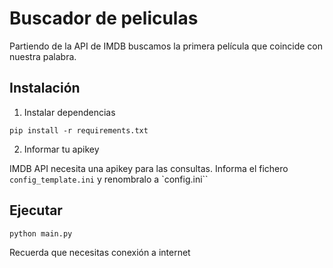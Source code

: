 # Buscador de peliculas

Partiendo de la API de IMDB buscamos la primera película que coincide con nuestra palabra.

## Instalación

1. Instalar dependencias

```
pip install -r requirements.txt
```

2. Informar tu apikey

IMDB API necesita una apikey para las consultas.
Informa el fichero `config_template.ini` y renombralo a `config.ini``

## Ejecutar

```
python main.py
```
Recuerda que necesitas conexión a internet